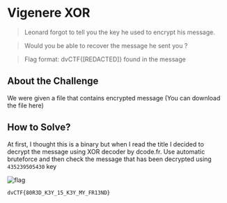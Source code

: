 # Vigenere XOR
> Leonard forgot to tell you the key he used to encrypt his message.

> Would you be able to recover the message he sent you ?

> Flag format: dvCTF{[REDACTED]} found in the message

## About the Challenge
We were given a file that contains encrypted message (You can download the file here)

## How to Solve?
At first, I thought this is a binary but when I read the title I decided to decrypt the message using XOR decoder by dcode.fr. Use automatic bruteforce and then check the message that has been decrypted using `435239505430` key

![flag](images/flag.png)

```
dvCTF{80R3D_K3Y_15_K3Y_MY_FR13ND}
```